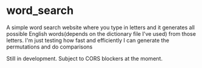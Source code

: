 # word_search
A simple word search website where you type in letters and it generates all possible English words(depends on the dictionary file I've used) from those letters.
I'm just testing how fast and efficiently I can generate the permutations and do comparisons 

Still in development.
Subject to CORS blockers at the moment.
